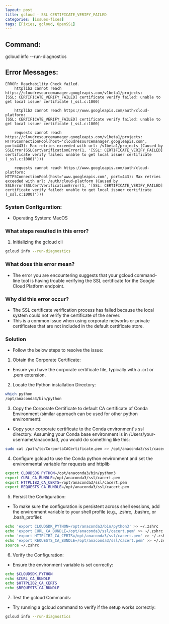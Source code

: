 ```yaml
---
layout: post
title: gcloud - SSL CERTIFICATE_VERIFY_FAILED
categories: [issues-fixes]
tags: [Fixies, gcloud, OpenSSL]
---
```


## Command:
gcloud info --run-diagnostics


## Error Messages:
```
ERROR: Reachability Check failed.
    httplib2 cannot reach https://cloudresourcemanager.googleapis.com/v1beta1/projects:
[SSL: CERTIFICATE_VERIFY_FAILED] certificate verify failed: unable to get local issuer certificate (_ssl.c:1000)

    httplib2 cannot reach https://www.googleapis.com/auth/cloud-platform:
[SSL: CERTIFICATE_VERIFY_FAILED] certificate verify failed: unable to get local issuer certificate (_ssl.c:1000)

    requests cannot reach https://cloudresourcemanager.googleapis.com/v1beta1/projects:
HTTPSConnectionPool(host='cloudresourcemanager.googleapis.com', port=443): Max retries exceeded with url: /v1beta1/projects (Caused by SSLError(SSLCertVerificationError(1, '[SSL: CERTIFICATE_VERIFY_FAILED] certificate verify failed: unable to get local issuer certificate (_ssl.c:1000)')))

    requests cannot reach https://www.googleapis.com/auth/cloud-platform:
HTTPSConnectionPool(host='www.googleapis.com', port=443): Max retries exceeded with url: /auth/cloud-platform (Caused by SSLError(SSLCertVerificationError(1, '[SSL: CERTIFICATE_VERIFY_FAILED] certificate verify failed: unable to get local issuer certificate (_ssl.c:1000)')))
```

### System Configuration:
- Operating System: MacOS
 

### What steps resulted in this error?
1. Initializing the gcloud cli
```bash
gcloud info --run-diagnostics
```

### What does this error mean?
- The error you are encountering suggests that your gcloud command-line tool is having trouble verifying the SSL certificate for the Google Cloud Platform endpoint.

### Why did this error occur?
- The SSL certificate verification process has failed because the local system could not verify the certificate of the server.
- This is a common issue when using corporate networks or private certificates that are not included in the default certificate store.

### Solution
- Follow the below steps to resolve the issue:

1. Obtain the Corporate Certificate:
- Ensure you have the corporate certificate file, typically with a .crt or .pem extension.

2. Locate the Python installation Directory:
```sh
which python
/opt/anaconda3/bin/python
```

3. Copy the Corporate Certificate to default CA certificate of Conda Environment (similar approach can be used for other python environment):
- Copy your corporate certificate to the Conda environment's ssl directory. Assuming your Conda base environment is in /Users/your-username/anaconda3, you would do something like this:
```sh
sudo cat /path/to/CorportaCACertificate.pem >> /opt/anaconda3/ssl/cacert.pem
```

4. Configure gcloud to use the Conda python environment and set the environmental variable for requests and httplib
```sh
export CLOUDSDK_PYTHON=/opt/anaconda3/bin/python3
export CURL_CA_BUNDLE=/opt/anaconda3/ssl/cacert.pem
export HTTPLIB2_CA_CERTS=/opt/anaconda3/ssl/cacert.pem
export REQUESTS_CA_BUNDLE=/opt/anaconda3/ssl/cacert.pem
```

5. Persist the Configuration:
- To make sure the configuration is persistent across shell sessions, add the environment variable to your shell profile (e.g., .zshrc, .bashrc, or .bash_profile):
```sh
echo 'export CLOUDSDK_PYTHON=/opt/anaconda3/bin/python3' >> ~/.zshrc
echo 'export CURL_CA_BUNDLE=/opt/anaconda3/ssl/cacert.pem' >> ~/.zshrc
echo 'export HTTPLIB2_CA_CERTS=/opt/anaconda3/ssl/cacert.pem' >> ~/.zshrc
echo 'export REQUESTS_CA_BUNDLE=/opt/anaconda3/ssl/cacert.pem' >> ~/.zshrc
source ~/.zshrc
```

6. Verify the Configuration:
- Ensure the environment variable is set correctly:
```sh
echo $CLOUDSDK_PYTHON
echo $CURL_CA_BUNDLE
echo $HTTPLIB2_CA_CERTS
echo $REQUESTS_CA_BUNDLE
```

7. Test the gcloud Commands:
- Try running a gcloud command to verify if the setup works correctly:
```sh
gcloud info --run-diagnostics
```
